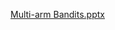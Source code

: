 [Multi-arm Bandits.pptx](https://github.com/Alice-Huang-Xin/Bandit-algorithm-in-stock-selection/files/7119782/Multi-arm.Bandits.pptx)
